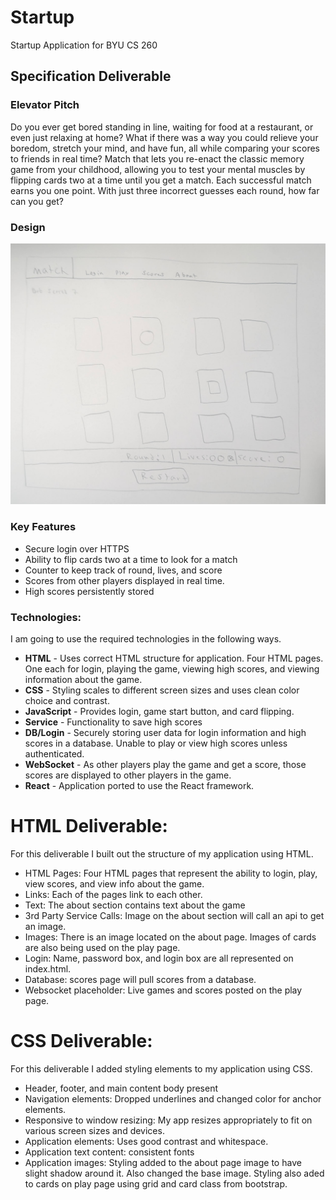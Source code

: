 # Startup
Startup Application for BYU CS 260

## Specification Deliverable

### Elevator Pitch

Do you ever get bored standing in line, waiting for food at a restaurant, or even just relaxing at home? What if there was a way you could relieve your boredom, stretch your mind, and have fun, all while comparing your scores to friends in real time? Match that lets you re-enact the classic memory game from your childhood, allowing you to test your mental muscles by flipping cards two at a time until you get a match. Each successful match earns you one point. With just three incorrect guesses each round, how far can you get?  

### Design

![Rough Design](RoughDesign.jpg)

### Key Features

- Secure login over HTTPS
- Ability to flip cards two at a time to look for a match
- Counter to keep track of round, lives, and score
- Scores from other players displayed in real time.
- High scores persistently stored


### Technologies:

I am going to use the required technologies in the following ways.

- **HTML** - Uses correct HTML structure for application. Four HTML pages. One each for login, playing the game, viewing high scores, and viewing information about the game. 
- **CSS** - Styling scales to different screen sizes and uses clean color choice and contrast.
- **JavaScript** - Provides login, game start button, and card flipping.
- **Service** - Functionality to save high scores
- **DB/Login** - Securely storing user data for login information and high scores in a database. Unable to play or view high scores unless authenticated. 
- **WebSocket** - As other players play the game and get a score, those scores are displayed to other players in the game.
- **React** - Application ported to use the React framework. 

 # HTML Deliverable:
For this deliverable I built out the structure of my application using HTML.

* HTML Pages: Four HTML pages that represent the ability to login, play, view scores, and view info about the game.
* Links: Each of the pages link to each other.
* Text: The about section contains text about the game
* 3rd Party Service Calls: Image on the about section will call an api to get an image.
* Images: There is an image located on the about page. Images of cards are also being used on the play page.
* Login: Name, password box, and login box are all represented on index.html.
* Database: scores page will pull scores from a database.
* Websocket placeholder: Live games and scores posted on the play page.

# CSS Deliverable:
For this deliverable I added styling elements to my application using CSS. 

* Header, footer, and main content body present
* Navigation elements: Dropped underlines and changed color for anchor elements.
* Responsive to window resizing: My app resizes appropriately to fit on various screen sizes and devices.
* Application elements: Uses good contrast and whitespace. 
* Application text content: consistent fonts
* Application images: Styling added to the about page image to have slight shadow around it. Also changed the base image. Styling also aded to cards on play page using grid and card class from bootstrap. 
